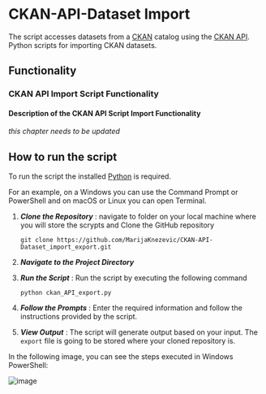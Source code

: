 # CKAN-API-Dataset Import
The script accesses datasets from a [CKAN](https://ckan.org/) catalog using the [CKAN API](https://docs.ckan.org/en/2.9/api/). 
Python scripts for importing CKAN datasets.

## Functionality

### CKAN API Import Script Functionality
#### Description of the CKAN API Script Import Functionality
*this chapter needs to be updated*


## How to run the script
To run the script the installed [Python](https://www.python.org/downloads/) is required.

For an example, on a Windows you can use the Command Prompt or PowerShell and on macOS or Linux you can open Terminal.

1. ***Clone the Repository*** : navigate to folder on your local machine where you will store the scrypts and Clone the GitHub repository

   `git clone https://github.com/MarijaKnezevic/CKAN-API-Dataset_import_export.git`
   
3. ***Navigate to the Project Directory***
4.  ***Run the Script*** : Run the script by executing the following command

    `python ckan_API_export.py`
5. ***Follow the Prompts*** : Enter the required information and follow the instructions provided by the script.
6. ***View Output*** : The script will generate output based on your input. The `export` file is going to be stored where your cloned repository is.

In the following image, you can see the steps executed in Windows PowerShell:

![image](https://github.com/MarijaKnezevic/CKAN-API-Dataset_import_export/assets/93824048/b29b8a76-ab90-4a60-a211-2aec859aa99c)




